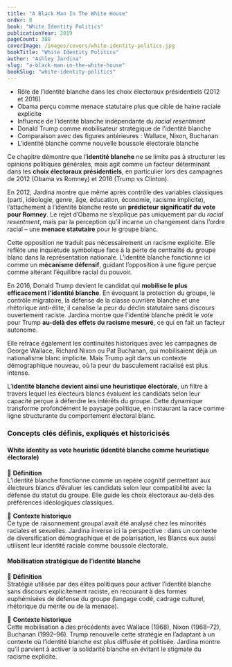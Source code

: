 ```yaml
---
title: "A Black Man In The White House"
order: 8
book: "White Identity Politics"
publicationYear: 2019
pageCount: 388
coverImage: /images/covers/white-identity-politics.jpg
bookTitle: "White Identity Politics"
author: "Ashley Jardina"
slug: "a-black-man-in-the-white-house"
bookSlug: "white-identity-politics"
---
```


<!--themes:start-->

- Rôle de l’identité blanche dans les choix électoraux présidentiels (2012 et 2016)
- Obama perçu comme menace statutaire plus que cible de haine raciale explicite
- Influence de l’identité blanche indépendante du *racial resentment*
- Donald Trump comme mobilisateur stratégique de l’identité blanche
- Comparaison avec des figures antérieures : Wallace, Nixon, Buchanan
- L’identité blanche comme nouvelle boussole électorale blanche
<!--themes:end-->

<!--summary:start-->

Ce chapitre démontre que l’**identité blanche** ne se limite pas à structurer les opinions politiques générales, mais agit comme un facteur déterminant dans les **choix électoraux présidentiels**, en particulier lors des campagnes de 2012 (Obama vs Romney) et 2016 (Trump vs Clinton).

En 2012, Jardina montre que même après contrôle des variables classiques (parti, idéologie, genre, âge, éducation, économie, racisme implicite), l’attachement à l’identité blanche reste un **prédicteur significatif du vote pour Romney**. Le rejet d’Obama ne s’explique pas uniquement par du *racial resentment*, mais par la perception qu’il incarne un changement dans l’ordre racial – une **menace statutaire** pour le groupe blanc.

Cette opposition ne traduit pas nécessairement un racisme explicite. Elle reflète une inquiétude symbolique face à la perte de centralité du groupe blanc dans la représentation nationale. L’identité blanche fonctionne ici comme un **mécanisme défensif**, guidant l’opposition à une figure perçue comme altérant l’équilibre racial du pouvoir.

En 2016, Donald Trump devient le candidat qui **mobilise le plus efficacement l’identité blanche**. En évoquant la protection du groupe, le contrôle migratoire, la défense de la classe ouvrière blanche et une rhétorique anti-élite, il canalise la peur du déclin statutaire sans discours ouvertement raciste. Jardina montre que l’identité blanche prédit le vote pour Trump **au-delà des effets du racisme mesuré**, ce qui en fait un facteur autonome.

Elle retrace également les continuités historiques avec les campagnes de George Wallace, Richard Nixon ou Pat Buchanan, qui mobilisaient déjà un nationalisme blanc implicite. Mais Trump agit dans un contexte démographique nouveau, où la peur du basculement racialisé est plus intense.

L’**identité blanche devient ainsi une heuristique électorale**, un filtre à travers lequel les électeurs blancs évaluent les candidats selon leur capacité perçue à défendre les intérêts du groupe. Cette dynamique transforme profondément le paysage politique, en instaurant la race comme ligne structurante du comportement électoral blanc.
<!--summary:end-->

<!--concepts:start-->

### Concepts clés définis, expliqués et historicisés

#### **White identity as vote heuristic (identité blanche comme heuristique électorale)**

🔹 **Définition**  
L’identité blanche fonctionne comme un repère cognitif permettant aux électeurs blancs d’évaluer les candidats selon leur compatibilité avec la défense du statut du groupe. Elle guide les choix électoraux au-delà des préférences idéologiques classiques.

🔹 **Contexte historique**  
Ce type de raisonnement groupal avait été analysé chez les minorités raciales et sexuelles. Jardina inverse ici la perspective : dans un contexte de diversification démographique et de polarisation, les Blancs eux aussi utilisent leur identité raciale comme boussole électorale.

#### **Mobilisation stratégique de l’identité blanche**

🔹 **Définition**  
Stratégie utilisée par des élites politiques pour activer l’identité blanche sans discours explicitement raciste, en recourant à des formes euphémisées de défense du groupe (langage codé, cadrage culturel, rhétorique du mérite ou de la menace).

🔹 **Contexte historique**  
Cette mobilisation a des précédents avec Wallace (1968), Nixon (1968–72), Buchanan (1992–96). Trump renouvelle cette stratégie en l’adaptant à un contexte où l’identité blanche est plus diffusée et politisée. Jardina montre qu’il parvient à activer la solidarité blanche en évitant le stigmate du racisme explicite.

<!--concepts:end-->
